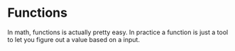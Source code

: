 # Functions

In math, functions is actually pretty easy.
In practice a function is just a tool to let you figure out a value based on a input.